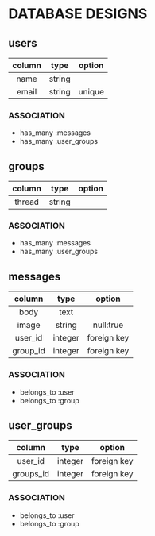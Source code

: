 # DATABASE DESIGNS

## users
| column     | type        | option       |
|:----------:|:-----------:|:------------:|
| name       | string      |              |
| email      | string      | unique       |

### ASSOCIATION
- has_many :messages
- has_many :user_groups

## groups
| column     | type        | option       |
|:----------:|:-----------:|:------------:|
| thread     | string      |              |

### ASSOCIATION
- has_many :messages
- has_many :user_groups

## messages
| column     | type        | option       |
|:----------:|:-----------:|:------------:|
| body       | text        |              |
| image      | string      | null:true    |
| user_id    | integer     | foreign key  |
| group_id   | integer     | foreign key  |

### ASSOCIATION
- belongs_to :user
- belongs_to :group

## user_groups
| column     | type        | option       |
|:----------:|:-----------:|:------------:|
| user_id    | integer     | foreign key  |
| groups_id  | integer     | foreign key  |

### ASSOCIATION
- belongs_to :user
- belongs_to :group
